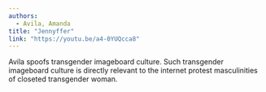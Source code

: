 ```yaml
---
authors:
  - Avila, Amanda 
title: "Jennyffer"
link: "https://youtu.be/a4-0YUQcca8"
---
```


Avila spoofs transgender imageboard culture. Such transgender
imageboard culture is directly relevant to the internet protest
masculinities of closeted transgender woman.
